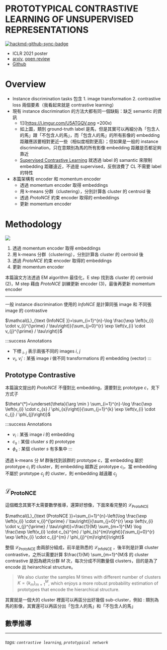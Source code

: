 # PROTOTYPICAL CONTRASTIVE LEARNING OF UNSUPERVISED REPRESENTATIONS

[![hackmd-github-sync-badge](https://hackmd.io/MnJmr14xTeupgxnbpeDaTw/badge)](https://hackmd.io/MnJmr14xTeupgxnbpeDaTw)


- ICLR 2021 poster
- [arxiv](https://arxiv.org/abs/2005.04966), [open review](https://openreview.net/forum?id=KmykpuSrjcq)
- [Github](https://github.com/salesforce/PCL)

# Overview

- Instance discrimination tasks 包含 1. image transformation 2. contrastive loss 兩個要素（我看起來就是 contrastive learning）
- 現有 instance discrimination 的方法大都有同一個缺點：缺乏 semantic 的資訊
    - ![](https://i.imgur.com/U5ATGQV.png =200x)
    - 如上圖，類別 ground-truth label 是馬，但是其實可以再細分為「包含人的馬」跟「不包含人的馬」，而「包含人的馬」的所有影像的 embedding 距離應該要相對更近一些（相似度相對更高）；但如果是一般的 instance discrimination，只在意類別為馬的所有影像 embedding 距離是否都足夠靠近
    - [Supervised Contrastive Learning]() 就透過 label 的 samantic 來限制 embedding 距離遠近，不過是 supervised，反倒浪費了 CL 不需要 label 的特性
- 本篇架構有 encoder 和 momentum encoder
    - 透過 momentum encoder 取得 embeddings
    - 用 k-means 分群（clustering），分別計算各 cluster 的 centroid 後
    - 透過 $ProtoNCE$ 約束 encoder 取得的 embeddings
    - 更新 momentum encoder

# Methodology

![](https://i.imgur.com/8Pocnbe.png)

1. 透過 momentum encoder 取得 embeddings
2. 用 k-means 分群（clustering），分別計算各 cluster 的 centroid 後
3. 透過 $ProtoNCE$ 約束 encoder 取得的 embeddings
4. 更新 momentum encoder



本篇論文方法透過 EM algorithm 最佳化，E step 找到各 cluster 的 centroid (2)，M step 藉由 $ProtoNCE$ 訓練更新 encoder (3)，最後再更新 momentum encoder

---

一般 instance discrimination 使用的 $InfoNCE$ 是計算同張 image 和 不同張 image 的 contrastive

$\mathcal{L}_{\text {InfoNCE }}=\sum_{i=1}^{n}-\log \frac{\exp \left(v_{i} \cdot v_{i}^{\prime} / \tau\right)}{\sum_{j=0}^{r} \exp \left(v_{i} \cdot v_{j}^{\prime} / \tau\right)}$

:::success
Annotations
- 下標 $_i$, $_j$ 表示兩張不同的 images $i$, $j$
- $v_i$, $v_i'$ : 某張 image $i$ 做不同 transformations 的 embedding (vector)
:::

## Prototype Contrastive

本篇論文提出的 $ProtoNCE$ 不僅對比 embedding，還要對比 prototype $c$，見下方式子

$\theta^{*}=\underset{\theta}{\arg \min } \sum_{i=1}^{n}-\log \frac{\exp \left(v_{i} \cdot c_{s} / \phi_{s}\right)}{\sum_{j=1}^{k} \exp \left(v_{i} \cdot c_{j} / \phi_{j}\right)}$

:::success
Annotations
- $v_i$ : 某張 image $i$ 的 embedding
- $c_s$ : 某個 cluster $s$ 的 prototype
- $\phi_{s}$ : 某個 cluster $s$ 有多集中
:::

透過 k-means 分 $M$ 群後找到該群的 prototype $c$，當 embedding 屬於 prototype $c_i$ 的 cluster，則 embedding 越靠近 prototype $c_i$，當 embedding 不屬於 prototype $c_j$ 的 cluster，則 embedding 越遠離 $c_j$

## $\mathcal{L}_{\text {ProtoNCE }}$

這個概念其實不太需要數學推導，還算好想像，下面來看完整的 $\mathcal{L}_{\text {ProtoNCE }}$

$\mathcal{L}_{\text {ProtoNCE }}=\sum_{i=1}^{n}-\left(\log \frac{\exp \left(v_{i} \cdot v_{i}^{\prime} / \tau\right)}{\sum_{j=0}^{r} \exp \left(v_{i} \cdot v_{j}^{\prime} / \tau\right)}+\frac{1}{M} \sum_{m=1}^{M} \log \frac{\exp \left(v_{i} \cdot c_{s}^{m} / \phi_{s}^{m}\right)}{\sum_{j=0}^{r} \exp \left(v_{i} \cdot c_{j}^{m} / \phi_{j}^{m}\right)}\right)$

整個 $\mathcal{L}_{\text {ProtoNCE }}$ 由兩部分組成，前半是熟悉的 $\mathcal{L}_{\text {InfoNCE }}$，後半則是計算 cluster contrastive，之所以需要計算 $\frac{1}{M} \sum_{m=1}^{M}$ 的 cluster contrastive 是因為總共分群 $M$ 次，每次分成不同數量個 clusters，目的是為了 encode 出 heirarchical structure。
> We also cluster the samples M times with different number of clusters $K=\left\{k_{m}\right\}_{m=1}^{M}$, which enjoys a more robust probability estimation of prototypes that encode the hierarchical structure. 

其實就是一個大的 cluster 裡面可以再區分出好幾個 sub-cluster，例如 : 類別為馬的影像，其實還可以再區分出「包含人的馬」和「不包含人的馬」



## 數學推導





---



###### tags: `contrastive learning`, `prototypical network`






